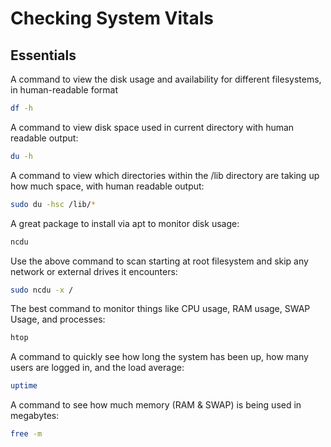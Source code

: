 # Checking System Vitals 
## Essentials 

A command to view the disk usage and availability
for different filesystems, in human-readable format
```bash
df -h
```
A command to view disk space used in current directory
with human readable output:
```bash
du -h
```
A command to view which directories within the /lib 
directory are taking up how much space, with 
human readable output: 
```bash
sudo du -hsc /lib/*
```
A great package to install via apt to monitor disk 
usage: 
```bash
ncdu
```
Use the above command to scan starting at root filesystem
and skip any network or external drives it encounters:
```bash
sudo ncdu -x /
```
The best command to monitor things like CPU usage, RAM usage,
SWAP Usage, and processes:
```bash
htop
```
A command to quickly see how long the system has been up, 
how many users are logged in, and the load average:
```bash
uptime
```
A command to see how much memory (RAM & SWAP) is being used
in megabytes:
```bash
free -m
```

